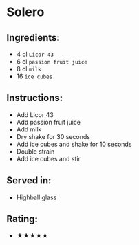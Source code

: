 # Solero

## Ingredients:
- 4 cl `Licor 43`
- 6 cl `passion fruit juice`
- 8 cl `milk`
- 16 `ice cubes`

## Instructions:
- Add Licor 43
- Add passion fruit juice
- Add milk
- Dry shake for 30 seconds
- Add ice cubes and shake for 10 seconds
- Double strain
- Add ice cubes and stir

## Served in:
- Highball glass

## Rating:
- ★★★★★